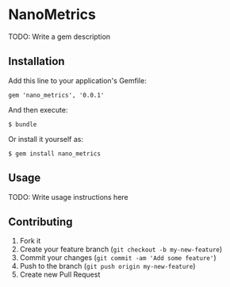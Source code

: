 # NanoMetrics

TODO: Write a gem description

## Installation

Add this line to your application's Gemfile:

    gem 'nano_metrics', '0.0.1'

And then execute:

    $ bundle

Or install it yourself as:

    $ gem install nano_metrics

## Usage

TODO: Write usage instructions here

## Contributing

1. Fork it
2. Create your feature branch (`git checkout -b my-new-feature`)
3. Commit your changes (`git commit -am 'Add some feature'`)
4. Push to the branch (`git push origin my-new-feature`)
5. Create new Pull Request
